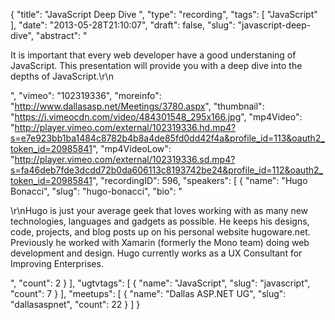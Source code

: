 {
  "title": "JavaScript Deep Dive ",
  "type": "recording",
  "tags": [
    "JavaScript"
  ],
  "date": "2013-05-28T21:10:07",
  "draft": false,
  "slug": "javascript-deep-dive",
  "abstract": "<p>It is important that every web developer have a good understaning of JavaScript. This presentation will provide you with a deep dive into the depths of JavaScript.\r\n</p>",
  "vimeo": "102319336",
  "moreinfo": "http://www.dallasasp.net/Meetings/3780.aspx",
  "thumbnail": "https://i.vimeocdn.com/video/484301548_295x166.jpg",
  "mp4Video": "http://player.vimeo.com/external/102319336.hd.mp4?s=e7e923bb1ba1484c8782b4b8a4de85fd0dd42f4a&profile_id=113&oauth2_token_id=20985841",
  "mp4VideoLow": "http://player.vimeo.com/external/102319336.sd.mp4?s=fa46deb7fde3dcdd72b0da606113c8193742be24&profile_id=112&oauth2_token_id=20985841",
  "recordingID": 596,
  "speakers": [
    {
      "name": "Hugo Bonacci",
      "slug": "hugo-bonacci",
      "bio": "<p>\r\nHugo is just your average geek that loves working with as many new technologies, languages and gadgets as possible. He keeps his designs, code, projects, and blog posts up on his personal website hugoware.net. Previously he worked with Xamarin (formerly the Mono team) doing web development and design. Hugo currently works as a UX Consultant for Improving Enterprises.</p>",
      "count": 2
    }
  ],
  "ugtvtags": [
    {
      "name": "JavaScript",
      "slug": "javascript",
      "count": 7
    }
  ],
  "meetups": [
    {
      "name": "Dallas ASP.NET UG",
      "slug": "dallasaspnet",
      "count": 22
    }
  ]
}